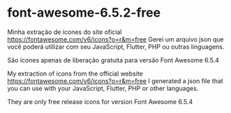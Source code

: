 # font-awesome-6.5.2-free
Minha extração de ícones do site oficial
https://fontawesome.com/v6/icons?o=r&m=free
Gerei um arquivo json que você poderá utilizar com seu JavaScript, Flutter, PHP ou outras linguagens.

São ícones apenas de liberação gratuita para versão 
Font Awesome 6.5.4

My extraction of icons from the official website
https://fontawesome.com/v6/icons?o=r&m=free
I generated a json file that you can use with your JavaScript, Flutter, PHP or other languages.

They are only free release icons for version
Font Awesome 6.5.4
